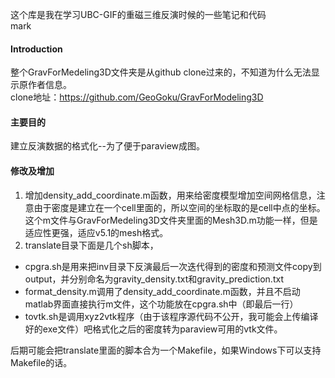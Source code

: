 这个库是我在学习UBC-GIF的重磁三维反演时候的一些笔记和代码  
mark
#### Introduction
整个GravForMedeling3D文件夹是从github clone过来的，不知道为什么无法显示原作者信息。  
clone地址：https://github.com/GeoGoku/GravForModeling3D  

#### 主要目的
建立反演数据的格式化--为了便于paraview成图。  

#### 修改及增加
1. 增加density\_add\_coordinate.m函数，用来给密度模型增加空间网格信息，注意由于密度是建立在一个cell里面的，所以空间的坐标取的是cell中点的坐标。这个m文件与GravForMedeling3D文件夹里面的Mesh3D.m功能一样，但是适应性更强，适应v5.1的mesh格式。
2. translate目录下面是几个sh脚本，
  - cpgra.sh是用来把inv目录下反演最后一次迭代得到的密度和预测文件copy到output，并分别命名为gravity\_density.txt和gravity\_prediction.txt  
  - format\_density.m调用了density\_add\_coordinate.m函数，并且不启动matlab界面直接执行m文件，这个功能放在cpgra.sh中（即最后一行）  
  - tovtk.sh是调用xyz2vtk程序（由于该程序源代码不公开，我可能会上传编译好的exe文件）吧格式化之后的密度转为paraview可用的vtk文件。

后期可能会把translate里面的脚本合为一个Makefile，如果Windows下可以支持Makefile的话。
